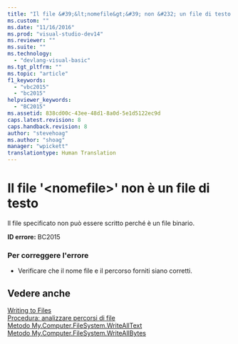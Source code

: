 ```yaml
---
title: "Il file &#39;&lt;nomefile&gt;&#39; non &#232; un file di testo | Microsoft Docs"
ms.custom: ""
ms.date: "11/16/2016"
ms.prod: "visual-studio-dev14"
ms.reviewer: ""
ms.suite: ""
ms.technology: 
  - "devlang-visual-basic"
ms.tgt_pltfrm: ""
ms.topic: "article"
f1_keywords: 
  - "vbc2015"
  - "bc2015"
helpviewer_keywords: 
  - "BC2015"
ms.assetid: 838cd00c-43ee-48d1-8a0d-5e1d5122ec9d
caps.latest.revision: 8
caps.handback.revision: 8
author: "stevehoag"
ms.author: "shoag"
manager: "wpickett"
translationtype: Human Translation
---
```

# Il file &#39;&lt;nomefile&gt;&#39; non &#232; un file di testo
Il file specificato non può essere scritto perché è un file binario.  
  
 **ID errore:** BC2015  
  
### Per correggere l'errore  
  
-   Verificare che il nome file e il percorso forniti siano corretti.  
  
## Vedere anche  
 [Writing to Files](../../visual-basic/developing-apps/programming/drives-directories-files/writing-to-files.md)   
 [Procedura: analizzare percorsi di file](../../visual-basic/developing-apps/programming/drives-directories-files/how-to-parse-file-paths.md)   
 [Metodo My.Computer.FileSystem.WriteAllText](http://msdn.microsoft.com/it-it/f507460c-87d9-4504-b74f-3ff825c7d5c4)   
 [Metodo My.Computer.FileSystem.WriteAllBytes](http://msdn.microsoft.com/it-it/b1a24dc1-eac8-4e22-8ffa-cc3bacbaf826)